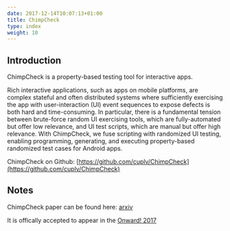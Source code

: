 ```yaml
---
date: 2017-12-14T10:07:13+01:00
title: ChimpCheck
type: index
weight: 10
---
```


## Introduction

ChimpCheck is a property-based testing tool for interactive apps.

Rich interactive applications, such as apps on mobile platforms, are complex stateful and often distributed systems where sufficiently exercising the app with user-interaction (UI) event sequences to expose defects is both hard and time-consuming. In particular, there is a fundamental tension between brute-force random UI exercising tools, which are fully-automated but offer low relevance, and UI test scripts, which are manual but offer high relevance. With ChimpCheck, we fuse scripting with randomized UI testing, enabling programming, generating, and executing property-based randomized test cases for Android apps.




ChimpCheck on Github: [https://github.com/cuplv/ChimpCheck](https://github.com/cuplv/ChimpCheck)


## Notes

ChimpCheck paper can be found here: [arxiv](https://arxiv.org/abs/1708.08613)

It is offically accepted to appear in the [Onward! 2017](https://2017.onward-conference.org/track/onward-2017-Onward-Papers#event-overview)




 